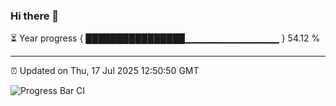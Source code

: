 ### Hi there 👋

⏳ Year progress { ████████████████▁▁▁▁▁▁▁▁▁▁▁▁▁▁ } 54.12 %

---

⏰ Updated on Thu, 17 Jul 2025 12:50:50 GMT

![Progress Bar CI](https://github.com/liununu/liununu/workflows/Progress%20Bar%20CI/badge.svg)
